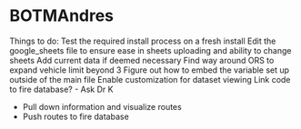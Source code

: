 # BOTMAndres

Things to do:
Test the required install process on a fresh install
Edit the google_sheets file to ensure ease in sheets uploading and ability to change sheets
Add current data if deemed necessary
Find way around ORS to expand vehicle limit beyond 3
Figure out how to embed the variable set up outside of the main file
Enable customization for dataset viewing
Link code to fire database? - Ask Dr K
 - Pull down information and visualize routes
 - Push routes to fire database
 
